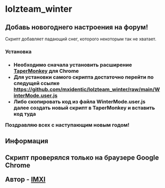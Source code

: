 # lolzteam_winter
<h2>Добавь новогоднего настроения на форум!</h2>

<p>Скрипт добавляет падающий снег, которого некоторым так не хватает.</p>

<h3>Установка<h3>

<ul>
  <li>Необходимо сначала установить расширение <a href="https://chrome.google.com/webstore/detail/tampermonkey/dhdgffkkebhmkfjojejmpbldmpobfkfo?hl=ru">TaperMonkey</a> для Chrome</li>
  <li>Для установки самого скрипта достаточно перейти по следущей ссылке <a href="https://github.com/mxidentic/lolzteam_winter/raw/main/WinterMode.user.js">https://github.com/mxidentic/lolzteam_winter/raw/main/WinterMode.user.js</a></li>
  <li>Либо скопировать код из файла WinterMode.user.js далее создать новый скрипт в TaperMonkey и вставить код туда</li>
</ul>  
  
<p>Поздравляю всех с наступающим новым годом!</p>
  
<h2>Информация<h2>
  <p>Скрипт проверялся только на браузере Google Chrome</p>
  <p style='font-size 13px'>Автор - <a href="https://lolz.guru/letsdie/">IMXI</a></p>
